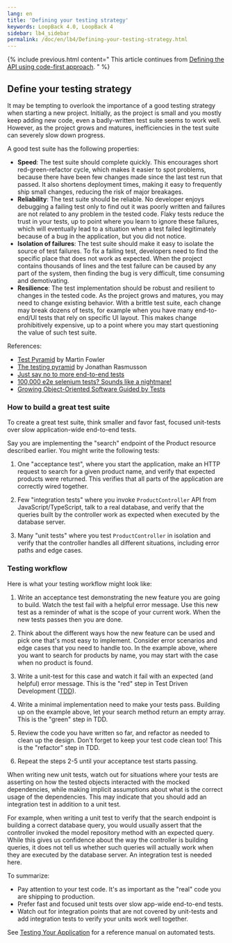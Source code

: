 ```yaml
---
lang: en
title: 'Defining your testing strategy'
keywords: LoopBack 4.0, LoopBack 4
sidebar: lb4_sidebar
permalink: /doc/en/lb4/Defining-your-testing-strategy.html
---
```


{% include previous.html content=" This article continues from
[Defining the API using code-first approach](./Defining-the-API-using-code-first-approach.md).
" %}

## Define your testing strategy

It may be tempting to overlook the importance of a good testing strategy when
starting a new project. Initially, as the project is small and you mostly keep
adding new code, even a badly-written test suite seems to work well. However, as
the project grows and matures, inefficiencies in the test suite can severely
slow down progress.

A good test suite has the following properties:

- **Speed**: The test suite should complete quickly. This encourages short
  red-green-refactor cycle, which makes it easier to spot problems, because
  there have been few changes made since the last test run that passed. It also
  shortens deployment times, making it easy to frequently ship small changes,
  reducing the risk of major breakages.
- **Reliability**: The test suite should be reliable. No developer enjoys
  debugging a failing test only to find out it was poorly written and failures
  are not related to any problem in the tested code. Flaky tests reduce the
  trust in your tests, up to point where you learn to ignore these failures,
  which will eventually lead to a situation when a test failed legitimately
  because of a bug in the application, but you did not notice.
- **Isolation of failures**: The test suite should make it easy to isolate the
  source of test failures. To fix a failing test, developers need to find the
  specific place that does not work as expected. When the project contains
  thousands of lines and the test failure can be caused by any part of the
  system, then finding the bug is very difficult, time consuming and
  demotivating.
- **Resilience**: The test implementation should be robust and resilient to
  changes in the tested code. As the project grows and matures, you may need to
  change existing behavior. With a brittle test suite, each change may break
  dozens of tests, for example when you have many end-to-end/UI tests that rely
  on specific UI layout. This makes change prohibitively expensive, up to a
  point where you may start questioning the value of such test suite.

References:

- [Test Pyramid](https://martinfowler.com/bliki/TestPyramid.html) by Martin
  Fowler
- [The testing pyramid](http://www.agilenutshell.com/episodes/41-testing-pyramid)
  by Jonathan Rasmusson
- [Just say no to more end-to-end tests](https://testing.googleblog.com/2015/04/just-say-no-to-more-end-to-end-tests.html)
- [100,000 e2e selenium tests? Sounds like a nightmare!](https://watirmelon.blog/2014/05/14/100000-e2e-selenium-tests-sounds-like-a-nightmare/)
- [Growing Object-Oriented Software Guided by Tests](http://www.growing-object-oriented-software.com/)

### How to build a great test suite

To create a great test suite, think smaller and favor fast, focused unit-tests
over slow application-wide end-to-end tests.

Say you are implementing the "search" endpoint of the Product resource described
earlier. You might write the following tests:

1.  One "acceptance test", where you start the application, make an HTTP request
    to search for a given product name, and verify that expected products were
    returned. This verifies that all parts of the application are correctly
    wired together.

2.  Few "integration tests" where you invoke `ProductController` API from
    JavaScript/TypeScript, talk to a real database, and verify that the queries
    built by the controller work as expected when executed by the database
    server.

3.  Many "unit tests" where you test `ProductController` in isolation and verify
    that the controller handles all different situations, including error paths
    and edge cases.

### Testing workflow

Here is what your testing workflow might look like:

1.  Write an acceptance test demonstrating the new feature you are going to
    build. Watch the test fail with a helpful error message. Use this new test
    as a reminder of what is the scope of your current work. When the new tests
    passes then you are done.

2.  Think about the different ways how the new feature can be used and pick one
    that's most easy to implement. Consider error scenarios and edge cases that
    you need to handle too. In the example above, where you want to search for
    products by name, you may start with the case when no product is found.

3.  Write a unit-test for this case and watch it fail with an expected (and
    helpful) error message. This is the "red" step in Test Driven Development
    ([TDD](https://en.wikipedia.org/wiki/Test-driven_development)).

4.  Write a minimal implementation need to make your tests pass. Building up on
    the example above, let your search method return an empty array. This is the
    "green" step in TDD.

5.  Review the code you have written so far, and refactor as needed to clean up
    the design. Don't forget to keep your test code clean too! This is the
    "refactor" step in TDD.

6.  Repeat the steps 2-5 until your acceptance test starts passing.

When writing new unit tests, watch out for situations where your tests are
asserting on how the tested objects interacted with the mocked dependencies,
while making implicit assumptions about what is the correct usage of the
dependencies. This may indicate that you should add an integration test in
addition to a unit test.

For example, when writing a unit test to verify that the search endpoint is
building a correct database query, you would usually assert that the controller
invoked the model repository method with an expected query. While this gives us
confidence about the way the controller is building queries, it does not tell us
whether such queries will actually work when they are executed by the database
server. An integration test is needed here.

To summarize:

- Pay attention to your test code. It's as important as the "real" code you are
  shipping to production.
- Prefer fast and focused unit tests over slow app-wide end-to-end tests.
- Watch out for integration points that are not covered by unit-tests and add
  integration tests to verify your units work well together.

See [Testing Your Application](Testing-your-application.md) for a reference
manual on automated tests.
